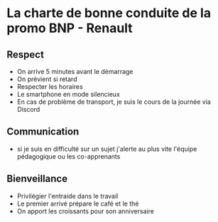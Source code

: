 # La charte de bonne conduite de la promo BNP - Renault

## Respect

- On arrive 5 minutes avant le démarrage
- On prévient si retard
- Respecter les horaires
- Le smartphone en mode silencieux
- En cas de problème de transport, je suis le cours de la journée via Discord


## Communication
- si je suis en difficulté sur un sujet j'alerte au plus vite l'équipe pédagogique ou les co-apprenants


## Bienveillance
- Privilégier l'entraide dans le travail
- Le premier arrivé prépare le café et le thé
- On apport les croissants pour son anniversaire
   
